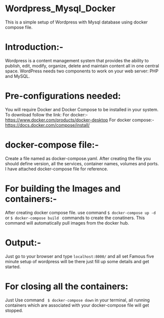 # Wordpress_Mysql_Docker

This is a simple setup of Wordpress with Mysql database using docker compose file.

# Introduction:-
Wordpress is a content management system that provides the ability to publish, edit, modify, organize, delete and maintain content all in one central space.
WordPress needs two components to work on your web server: PHP and MySQL.

# Pre-configurations needed:
You will require Docker and Docker Compose to be installed in your system. To download follow the link:
For docker:- https://www.docker.com/products/docker-desktop
For docker compose:- https://docs.docker.com/compose/install/

#  docker-compose file:-
Create a file named as docker-compose.yaml. After creating the file you should define version, all the services, container names, volumes and ports. I have attached docker-compose file for reference.

# For building the Images and containers:-
After creating docker compose file. use command 
``` $ docker-compose up -d ``` or  ```$ docker-compose build ``` commands to create the conatiners. This command will automatically pull images from the docker hub.

# Output:-
Just go to your browser and type `localhost:8000/` and all set Famous five minute setup of wordpress will be there just fill up some details and get started.


# For closing all the containers:

Just Use command ``` $ docker-compose down``` in your terminal, all running containers which are associated with your docker-compose file will get stopped.


